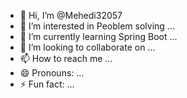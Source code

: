 - 👋 Hi, I’m @Mehedi32057
- 👀 I’m interested in Peoblem solving ...
- 🌱 I’m currently learning Spring Boot  ...
- 💞️ I’m looking to collaborate on  ...
- 📫 How to reach me ...
- 😄 Pronouns: ...
- ⚡ Fun fact: ...

<!---
Mehedi32057/Mehedi32057 is a ✨ special ✨ repository because its `README.md` (this file) appears on your GitHub profile.
You can click the Preview link to take a look at your changes.
--->
